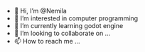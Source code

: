 - 👋 Hi, I’m @Nemila
- 👀 I’m interested in computer programming
- 🌱 I’m currently learning godot engine
- 💞️ I’m looking to collaborate on ...
- 📫 How to reach me ...

<!---
Nemila/Nemila is a ✨ special ✨ repository because its `README.md` (this file) appears on your GitHub profile.
You can click the Preview link to take a look at your changes.
--->
